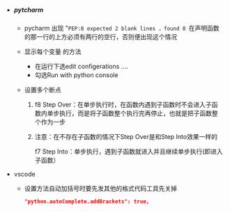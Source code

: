 

- ##### pytcharm

	- pycharm 出现 "`PEP:8 expected 2 blank lines ，found 0 `在声明函数的那一行的上方必须有两行的空行，否则便出现这个情况

	- 显示每个变量 的方法

		- 在运行下选edit configerations ....
		- 勾选Run with python console

	- 设置多个断点

		1. f8 Step Over：在单步执行时，在函数内遇到子函数时不会进入子函数内单步执行，而是将子函数整个执行完再停止，也就是把子函数整个作为一步

		2. 注意：在不存在子函数的情况下Step Over是和Step Into效果一样的

			f7 Step Into：单步执行，遇到子函数就进入并且继续单步执行(即进入子函数）

- vscode

	- 设置方法自动加括号时要先发其他的格式代码工具先关掉

		```json
		"python.autoComplete.addBrackets": true,
		```

